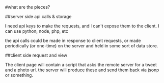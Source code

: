 #what are the pieces? 

##server side api calls & storage

I need api keys to make the requests, and I can't expose them to the client. I can use python, node, php, etc

the api calls could be made in response to client requests, or made periodically (or one-time) on the server and held in some sort of data store.

##client side request and view

The client page will contain a script that asks the remote server for a tweet and a photo url.  the server will produce these and send them back via jsonp or something.

  
